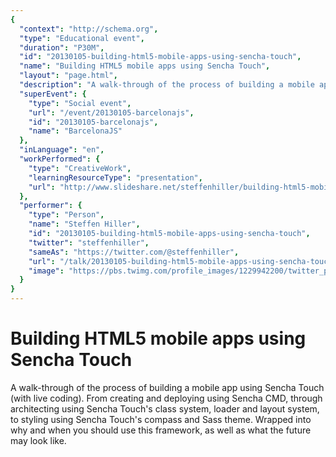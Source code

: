 ```yaml
---
{
  "context": "http://schema.org",
  "type": "Educational event",
  "duration": "P30M",
  "id": "20130105-building-html5-mobile-apps-using-sencha-touch",
  "name": "Building HTML5 mobile apps using Sencha Touch",
  "layout": "page.html",
  "description": "A walk-through of the process of building a mobile app using Sencha Touch (with live coding). From creating and deploying using Sencha CMD, through architecting using Sencha Touch's class system, loader and layout system, to styling using Sencha Touch's compass and Sass theme. Wrapped into why and when you should use this framework, as well as what the future may look like.",
  "superEvent": {
    "type": "Social event",
    "url": "/event/20130105-barcelonajs",
    "id": "20130105-barcelonajs",
    "name": "BarcelonaJS"
  },
  "inLanguage": "en",
  "workPerformed": {
    "type": "CreativeWork",
    "learningResourceType": "presentation",
    "url": "http://www.slideshare.net/steffenhiller/building-html5-mobile-apps-with-sencha-touch"
  },
  "performer": {
    "type": "Person",
    "name": "Steffen Hiller",
    "id": "20130105-building-html5-mobile-apps-using-sencha-touch",
    "twitter": "steffenhiller",
    "sameAs": "https://twitter.com/@steffenhiller",
    "url": "/talk/20130105-building-html5-mobile-apps-using-sencha-touch.html",
    "image": "https://pbs.twimg.com/profile_images/1229942200/twitter_profile.jpg"
  }
}
---
```

# Building HTML5 mobile apps using Sencha Touch

A walk-through of the process of building a mobile app using Sencha Touch (with live coding). From creating and deploying using Sencha CMD, through architecting using Sencha Touch's class system, loader and layout system, to styling using Sencha Touch's compass and Sass theme. Wrapped into why and when you should use this framework, as well as what the future may look like.